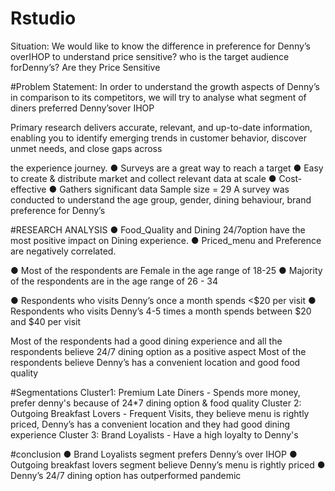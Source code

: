 # Rstudio
Situation:
We would like to know the difference in preference for Denny’s overIHOP to understand price sensitive?
who is the target audience forDenny’s? Are they Price Sensitive

#Problem Statement:
In order to understand the growth aspects of Denny’s in comparison to its competitors, we will try to analyse what segment of diners preferred Denny’sover IHOP

Primary research delivers accurate, relevant, and up-to-date information, enabling you to identify emerging trends in customer behavior, discover unmet needs, and close gaps across
 
the experience journey.
● Surveys are a great way to reach a target
● Easy to create & distribute
market and collect relevant data at scale
● Cost-effective
● Gathers significant data
Sample size = 29
A survey was conducted to understand the age group, gender, dining behaviour, brand preference for Denny’s


#RESEARCH ANALYSIS
● Food_Quality and Dining 24/7option have the most positive impact on Dining experience.
● Priced_menu and Preference are negatively correlated.

● Most of the respondents are Female in the age range of 18-25
● Majority of the respondents are in the age range of 26 - 34

● Respondents who visits Denny’s once a month spends <$20 per visit
● Respondents who visits Denny’s 4-5 times a month spends between $20 and $40 per visit

Most of the respondents had a good dining experience and all the respondents believe 24/7 dining option as a positive aspect
Most of the respondents believe Denny’s has a convenient location and good food quality

#Segmentations
Cluster1: Premium Late Diners - Spends more money, prefer denny's because of 24*7 dining option & food quality
Cluster 2: Outgoing Breakfast Lovers - Frequent Visits, they believe menu is rightly priced, Denny’s has a convenient location and they had good dining experience
Cluster 3: Brand Loyalists - Have a high loyalty to Denny's

#conclusion
● Brand Loyalists segment prefers Denny’s over IHOP
● Outgoing breakfast lovers segment believe Denny’s menu
is rightly priced
● Denny’s 24/7 dining option has outperformed pandemic
